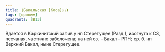 ```yaml
---
title: ⦗Бакальская [Коса]⒯⦘
tags: [ороним]
quadrants: [В13]
---
```


Вдается в Каркинитский залив у нп Стерегущее (Разд.), изогнута к СЗ, песчаная,
частично заболочена; на ней оз. – Бакал – РПН; ср. б. нп Верхний Бакал, ныне
Стерегущее.
